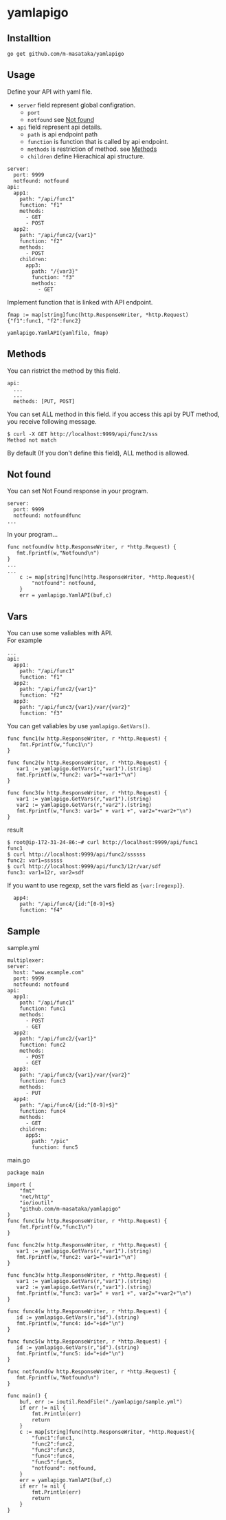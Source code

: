 # yamlapigo

## Installtion

```
go get github.com/m-masataka/yamlapigo
```

## Usage

Define your API with yaml file.  

- ``server`` field represent global configration.
  - ``port``
  - ``notfound`` see [Not found](#notfound)
- ``api`` field represent api details. 
  - ``path`` is api endpoint path
  - ``function`` is function that is called by api endpoint.
  - ``methods`` is restriction of method. see [Methods](#methods)
  - ``children`` define Hierachical api structure.

```
server:
  port: 9999
  notfound: notfound
api:
  app1:
    path: "/api/func1"
    function: "f1"
    methods:
      - GET
      - POST
  app2:
    path: "/api/func2/{var1}"
    function: "f2"
    methods:
      - POST
    children:
      app3:
        path: "/{var3}"
        function: "f3"
        methods:
          - GET
```

Implement function that is linked with API endpoint.

```
fmap := map[string]func(http.ResponseWriter, *http.Request){"f1":func1, "f2":func2}

yamlapigo.YamlAPI(yamlfile, fmap)
```

## <a name="methods"> Methods
You can ristrict the method by this field.  
```
api:
  ...
  ...
  methods: [PUT, POST]
```
You can set ALL method in this field.
if you access this api by PUT method, you receive following message.
```
$ curl -X GET http://localhost:9999/api/func2/sss
Method not match
```
By default (If you don't define this field), ALL method is allowed.

## <a name="notfound"> Not found
You can set Not Found response in your program.
```
server:
  port: 9999
  notfound: notfoundfunc 
...
```
In your program...
```
func notfound(w http.ResponseWriter, r *http.Request) {
   fmt.Fprintf(w,"Notfound\n")
}
...
...
    c := map[string]func(http.ResponseWriter, *http.Request){
        "notfound": notfound,
    }
    err = yamlapigo.YamlAPI(buf,c)
```

## <a name="vars"> Vars
You can use some valiables with API.  
For example
```
...
api:
  app1:
    path: "/api/func1"
    function: "f1"
  app2:
    path: "/api/func2/{var1}"
    function: "f2"
  app3:
    path: "/api/func3/{var1}/var/{var2}"
    function: "f3"
```
You can get valiables by use ``yamlapigo.GetVars()``.

```
func func1(w http.ResponseWriter, r *http.Request) {
    fmt.Fprintf(w,"func1\n")
}

func func2(w http.ResponseWriter, r *http.Request) {
   var1 := yamlapigo.GetVars(r,"var1").(string)
   fmt.Fprintf(w,"func2: var1="+var1+"\n")
}

func func3(w http.ResponseWriter, r *http.Request) {
   var1 := yamlapigo.GetVars(r,"var1").(string)
   var2 := yamlapigo.GetVars(r,"var2").(string)
   fmt.Fprintf(w,"func3: var1=" + var1 +", var2="+var2+"\n")
}
```
result

```
$ root@ip-172-31-24-86:~# curl http://localhost:9999/api/func1
func1
$ curl http://localhost:9999/api/func2/ssssss
func2: var1=ssssss
$ curl http://localhost:9999/api/func3/12r/var/sdf
func3: var1=12r, var2=sdf
```

If you want to use regexp, set the vars field as ``{var:[regexp]}``.  
```
  app4:
    path: "/api/func4/{id:^[0-9]+$}
    function: "f4"
```

## Sample

sample.yml
```
multiplexer:
server:
  host: "www.example.com"
  port: 9999
  notfound: notfound
api:
  app1:
    path: "/api/func1"
    function: func1
    methods:
      - POST
      - GET
  app2:
    path: "/api/func2/{var1}"
    function: func2
    methods:
      - POST
      - GET
  app3:
    path: "/api/func3/{var1}/var/{var2}"
    function: func3
    methods:
      - PUT
  app4:
    path: "/api/func4/{id:^[0-9]+$}"
    function: func4
    methods:
      - GET
    children:
      app5:
        path: "/pic"
        function: func5
```

main.go
```
package main

import (
    "fmt"
    "net/http"
    "io/ioutil"
    "github.com/m-masataka/yamlapigo"
) 
func func1(w http.ResponseWriter, r *http.Request) {
    fmt.Fprintf(w,"func1\n")
}

func func2(w http.ResponseWriter, r *http.Request) {
   var1 := yamlapigo.GetVars(r,"var1").(string)
   fmt.Fprintf(w,"func2: var1="+var1+"\n")
}

func func3(w http.ResponseWriter, r *http.Request) {
   var1 := yamlapigo.GetVars(r,"var1").(string)
   var2 := yamlapigo.GetVars(r,"var1").(string)
   fmt.Fprintf(w,"func3: var1=" + var1 +", var2="+var2+"\n")
}

func func4(w http.ResponseWriter, r *http.Request) {
   id := yamlapigo.GetVars(r,"id").(string)
   fmt.Fprintf(w,"func4: id="+id+"\n")
}

func func5(w http.ResponseWriter, r *http.Request) {
   id := yamlapigo.GetVars(r,"id").(string)
   fmt.Fprintf(w,"func5: id="+id+"\n")
}

func notfound(w http.ResponseWriter, r *http.Request) {
   fmt.Fprintf(w,"Notfound\n")
}

func main() {
    buf, err := ioutil.ReadFile("./yamlapigo/sample.yml")
    if err != nil {
        fmt.Println(err)
        return
    }
    c := map[string]func(http.ResponseWriter, *http.Request){
        "func1":func1,
        "func2":func2,
        "func3":func3,
        "func4":func4,
        "func5":func5,
        "notfound": notfound,
    }
    err = yamlapigo.YamlAPI(buf,c)
    if err != nil {
        fmt.Println(err)
		return
    }
}
```
